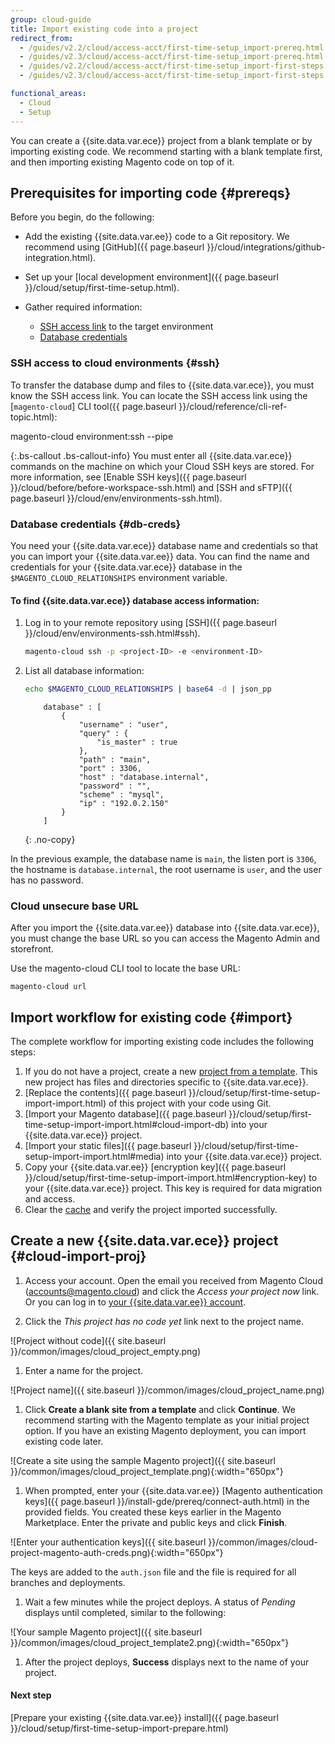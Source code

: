 ```yaml
---
group: cloud-guide
title: Import existing code into a project
redirect_from:
  - /guides/v2.2/cloud/access-acct/first-time-setup_import-prereq.html
  - /guides/v2.3/cloud/access-acct/first-time-setup_import-prereq.html
  - /guides/v2.2/cloud/access-acct/first-time-setup_import-first-steps.html
  - /guides/v2.3/cloud/access-acct/first-time-setup_import-first-steps.html

functional_areas:
  - Cloud
  - Setup
---
```


You can create a {{site.data.var.ece}} project from a blank template or by importing existing code. We recommend starting with a blank template first, and then importing existing Magento code on top of it.

## Prerequisites for importing code {#prereqs}

Before you begin, do the following:

-   Add the existing {{site.data.var.ee}} code to a Git repository. We recommend using [GitHub]({{ page.baseurl }}/cloud/integrations/github-integration.html).
-   Set up your [local development environment]({{ page.baseurl }}/cloud/setup/first-time-setup.html).
-   Gather required information:

    -    [SSH access link](#ssh) to the target environment
    -    [Database credentials](#db-creds)

### SSH access to cloud environments {#ssh}

To transfer the database dump and files to {{site.data.var.ece}}, you must know the SSH access link. You can locate the SSH access link using the [`magento-cloud`] CLI tool({{ page.baseurl }}/cloud/reference/cli-ref-topic.html):

  magento-cloud environment:ssh --pipe

{:.bs-callout .bs-callout-info}
You must enter all {{site.data.var.ece}} commands on the machine on which your Cloud SSH keys are stored. For more information, see [Enable SSH keys]({{ page.baseurl }}/cloud/before/before-workspace-ssh.html) and [SSH and sFTP]({{ page.baseurl }}/cloud/env/environments-ssh.html).

### Database credentials {#db-creds}

You need your {{site.data.var.ece}} database name and credentials so that you can import your {{site.data.var.ee}} data. You can find the name and credentials for your {{site.data.var.ece}} database in the `$MAGENTO_CLOUD_RELATIONSHIPS` environment variable.

#### To find {{site.data.var.ece}} database access information:

1.  Log in to your remote repository using [SSH]({{ page.baseurl }}/cloud/env/environments-ssh.html#ssh).

    ```bash
    magento-cloud ssh -p <project-ID> -e <environment-ID>
    ```

1.  List all database information:

    ```bash
    echo $MAGENTO_CLOUD_RELATIONSHIPS | base64 -d | json_pp
    ```

    ```terminal
        database" : [
            {
                "username" : "user",
                "query" : {
                    "is_master" : true
                },
                "path" : "main",
                "port" : 3306,
                "host" : "database.internal",
                "password" : "",
                "scheme" : "mysql",
                "ip" : "192.0.2.150"
            }
        ]
    ```
    {: .no-copy}

In the previous example, the database name is `main`, the listen port is `3306`, the hostname is `database.internal`, the root username is `user`, and the user has no password.

### Cloud unsecure base URL

After you import the {{site.data.var.ee}} database into {{site.data.var.ece}}, you must change the base URL so you can access the Magento Admin and storefront.

Use the magento-cloud CLI tool to locate the base URL:

    magento-cloud url

## Import workflow for existing code {#import}

The complete workflow for importing existing code includes the following steps:

1.  If you do not have a project, create a new [project from a template](#cloud-import-proj). This new project has files and directories specific to {{site.data.var.ece}}.
1.  [Replace the contents]({{ page.baseurl }}/cloud/setup/first-time-setup-import-import.html) of this project with your code using Git.
1.  [Import your Magento database]({{ page.baseurl }}/cloud/setup/first-time-setup-import-import.html#cloud-import-db) into your {{site.data.var.ece}} project.
1.  [Import your static files]({{ page.baseurl }}/cloud/setup/first-time-setup-import-import.html#media) into your {{site.data.var.ece}} project.
1.  Copy your {{site.data.var.ee}} [encryption key]({{ page.baseurl }}/cloud/setup/first-time-setup-import-import.html#encryption-key) to your {{site.data.var.ece}} project. This key is required for data migration and access.
1.  Clear the [cache](https://glossary.magento.com/cache) and verify the project imported successfully.

## Create a new {{site.data.var.ece}} project {#cloud-import-proj}

1.  Access your account. Open the email you received from Magento Cloud (accounts@magento.cloud) and click the _Access your project now_ link. Or you can log in to [your {{site.data.var.ee}} account](https://accounts.magento.cloud).

1.  Click the _This project has no code yet_ link next to the project name.

 ![Project without code]({{ site.baseurl }}/common/images/cloud_project_empty.png)

1.  Enter a name for the project.

 ![Project name]({{ site.baseurl }}/common/images/cloud_project_name.png)

1.  Click **Create a blank site from a template** and click **Continue**. We recommend starting with the Magento template as your initial project option. If you have an existing Magento deployment, you can import existing code later.

 ![Create a site using the sample Magento project]({{ site.baseurl }}/common/images/cloud_project_template.png){:width="650px"}

1. When prompted, enter your {{site.data.var.ee}} [Magento authentication keys]({{ page.baseurl }}/install-gde/prereq/connect-auth.html) in the provided fields. You created these keys earlier in the Magento Marketplace. Enter the private and public keys and click **Finish**.

 ![Enter your authentication keys]({{ site.baseurl }}/common/images/cloud-project-magento-auth-creds.png){:width="650px"}

 The keys are added to the `auth.json` file and the file is required for all branches and deployments.

1.  Wait a few minutes while the project deploys. A status of _Pending_ displays until completed, similar to the following:

 ![Your sample Magento project]({{ site.baseurl }}/common/images/cloud_project_template2.png){:width="650px"}

1.  After the project deploys, **Success** displays next to the name of your project.

#### Next step
[Prepare your existing {{site.data.var.ee}} install]({{ page.baseurl }}/cloud/setup/first-time-setup-import-prepare.html)
